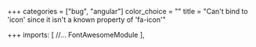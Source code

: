 +++
categories = ["bug", "angular"]
color_choice = ""
title = "Can't bind to 'icon' since it isn't a known property of 'fa-icon'"

+++
    imports: [
         //...
       FontAwesomeModule
      ],